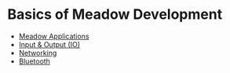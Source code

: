 # Basics of Meadow Development

 * [Meadow Applications](/guides/Meadow_Basics/Apps/)
 * [Input & Output (IO)](/guides/Meadow_Basics/IO/)
 * [Networking](/guides/Meadow_Basics/Networking/) 
 * [Bluetooth](/guides/Meadow_Basics/Bluetooth/)